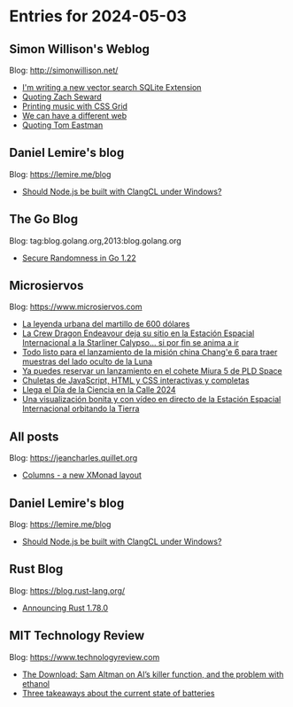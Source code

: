 # Entries for 2024-05-03
## Simon Willison's Weblog 
Blog: http://simonwillison.net/ 

- [I'm writing a new vector search SQLite Extension](https://simonwillison.net/2024/May/3/sqlite-vec/#atom-everything)
- [Quoting Zach Seward](https://simonwillison.net/2024/May/2/zach-seward/#atom-everything)
- [Printing music with CSS Grid](https://simonwillison.net/2024/May/2/printing-music-with-css-grid/#atom-everything)
- [We can have a different web](https://simonwillison.net/2024/May/2/we-can-have-a-different-web/#atom-everything)
- [Quoting Tom Eastman](https://simonwillison.net/2024/May/2/tom-eastman/#atom-everything)
## Daniel Lemire's blog 
Blog: https://lemire.me/blog 

- [Should Node.js be built with ClangCL under Windows?](https://lemire.me/blog/2024/05/02/should-node-js-be-built-with-clangcl-under-windows/)
## The Go Blog 
Blog: tag:blog.golang.org,2013:blog.golang.org 

- [Secure Randomness in Go 1.22](https://go.dev/blog/chacha8rand)
## Microsiervos 
Blog: https://www.microsiervos.com 

- [La leyenda urbana del martillo de 600 dólares](https://www.microsiervos.com/archivo/leyendas-urbanas/la-leyenda-urbana-del-martillo-de-600-dolares.html)
- [La Crew Dragon Endeavour deja su sitio en la Estación Espacial Internacional a la Starliner Calypso… si por fin se anima a ir](https://www.microsiervos.com/archivo/espacio/crew-dragon-deja-sitio-starliner-estacion-espacial.html)
- [Todo listo para el lanzamiento de la misión china Chang'e 6 para traer muestras del lado oculto de la Luna](https://www.microsiervos.com/archivo/espacio/listo-lanzamiento-mision-china-muestras-lado-oculto-luna.html)
- [Ya puedes reservar un lanzamiento en el cohete Miura 5 de PLD Space](https://www.microsiervos.com/archivo/espacio/reservar-lanzamiento-cohete-miura-5-pld-space.html)
- [Chuletas de JavaScript, HTML y CSS interactivas y completas](https://www.microsiervos.com/archivo/internet/chuletas-javascript-html-css-interactivas-completas.html)
- [Llega el Día de la Ciencia en la Calle 2024](https://www.microsiervos.com/archivo/ciencia/dia-ciencia-calle-2024.html)
- [Una visualización bonita y con vídeo en directo de la Estación Espacial Internacional orbitando la Tierra](https://www.microsiervos.com/archivo/espacio/visualizacion-bonita-video-directo-estacion-espacial-internacional-orbitando-tierra.html)
## All posts 
Blog: https://jeancharles.quillet.org 

- [Columns - a new XMonad layout](https://jeancharles.quillet.org/posts/2024-05-02-Columns-a-new-XMonad-layout.html)
## Daniel Lemire's blog 
Blog: https://lemire.me/blog 

- [Should Node.js be built with ClangCL under Windows?](https://lemire.me/blog/2024/05/02/should-node-js-be-built-with-clangcl-under-windows/)
## Rust Blog 
Blog: https://blog.rust-lang.org/ 

- [Announcing Rust 1.78.0](https://blog.rust-lang.org/2024/05/02/Rust-1.78.0.html)
## MIT Technology Review 
Blog: https://www.technologyreview.com 

- [The Download: Sam Altman on AI’s killer function, and the problem with ethanol](https://www.technologyreview.com/2024/05/02/1092004/the-download-sam-altman-on-ais-killer-function-and-the-problem-with-ethanol/)
- [Three takeaways about the current state of batteries](https://www.technologyreview.com/2024/05/02/1091973/three-takeaways-about-the-current-state-of-batteries/)